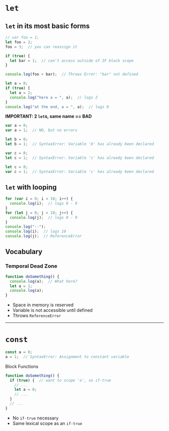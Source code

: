 # `let`

## `let` in its most basic forms

```javascript
// var foo = 1;
let foo = 2;
foo = 3;  // you can reassign it

if (true) {
  let bar = 1;  // can't access outside of IF block scope
}

console.log(foo + bar);  // Throws Error: "bar" not defined
```

```javascript
let a = 0;
if (true) {
  let a = 2;
  console.log("here a = ", a);  // logs 2
}
console.log("at the end, a = ", a);  // logs 0
```

**IMPORTANT: 2 `let`s, same name == BAD**

```javascript
var a = 0;
var a = 1;  // NO, but no errors

let b = 0;
let b = 1;  // SyntaxError: Variable 'b' has already been declared

var c = 0;
let c = 1;  // SyntaxError: Variable 'c' has already been declared

let c = 0;
var c = 1;  // SyntaxError: Variable 'c' has already been declared
```

## `let` with looping

```javascript
for (var i = 0; i < 10; i++) {
  console.log(i);  // logs 0 - 9
}
for (let j = 0; j < 10; j++) {
  console.log(j);  // logs 0 - 9
}
console.log("--");
console.log(i);  // logs 10
console.log(j);  // ReferenceError
```

## Vocabulary

### Temporal Dead Zone

```javascript
function doSomething() {
  console.log(a);  // What here?
  let a = 1;
  console.log(a);
}
```

* Space in memory is reserved
* Variable is not accessible until defined
* Throws `ReferenceError`

---

# `const`

```javascript
const a = 0;
a = 1;  // SyntaxError: Assignment to constant variable
```

Block Functions

```javascript
function doSomething() {
  if (true) {  // want to scope 'a', so if-true
    // ...
    let a = 0;
    // ...
  }
  // ...
}
```

* No `if-true` necessary
* Same lexical scope as an `if-true`
